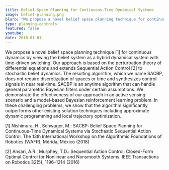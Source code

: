 ```yaml
---
title: Belief Space Planning for Continuous-Time Dynamical Systems
image: belief-planning.png
blurb: "We propose a novel belief space planning technique for continuous dynamics by viewing the belief system as a hybrid dynamical system with time-driven switching."
type: planning-controls
featured: false
youtube:
date: 2018-01-01
---
```


We propose a novel belief space planning technique [1] for continuous dynamics by viewing the belief system as a hybrid dynamical system with time-driven switching. Our approach is based on the perturbation theory of differential equations and extends Sequential Action Control [2] to stochastic belief dynamics. The resulting algorithm, which we name SACBP, does not require discretization of spaces or time and synthesizes control signals in near real-time. SACBP is an anytime algorithm that can handle general parametric Bayesian filters under certain assumptions. We demonstrate the effectiveness of our approach in an active sensing scenario and a model-based Bayesian reinforcement learning problem. In these challenging problems, we show that the algorithm significantly outperforms other existing solution techniques including approximate dynamic programming and local trajectory optimization.

[1] Nishimura, H., Schwager, M.: SACBP: Belief Space Planning for Continuous-Time Dynamical Systems via Stochastic Sequential Action Control. The 13th International Workshop on the Algorithmic Foundations of Robotics (WAFR), Mérida, México (2018)

[2] Ansari, A.R., Murphey, T.D.: Sequential Action Control: Closed-Form Optimal Control for Nonlinear and Nonsmooth Systems. IEEE Transactions on Robotics 32(5), 1196–1214 (2016)
